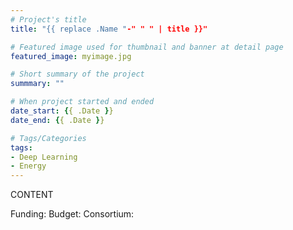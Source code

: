 ```yaml
---
# Project's title
title: "{{ replace .Name "-" " " | title }}"

# Featured image used for thumbnail and banner at detail page
featured_image: myimage.jpg

# Short summary of the project
summmary: ""

# When project started and ended
date_start: {{ .Date }}
date_end: {{ .Date }}

# Tags/Categories
tags:
- Deep Learning
- Energy
---
```


CONTENT

Funding:
Budget:
Consortium:
